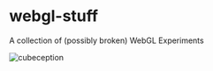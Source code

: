 # webgl-stuff
A collection of (possibly broken) WebGL Experiments

![cubeception](https://github.com/TheMindVirus/webgl-stuff/blob/main/cubeception.gif)
